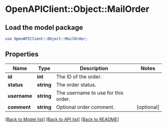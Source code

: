 # OpenAPIClient::Object::MailOrder

## Load the model package
```perl
use OpenAPIClient::Object::MailOrder;
```

## Properties
Name | Type | Description | Notes
------------ | ------------- | ------------- | -------------
**id** | **int** | The ID of the order. | 
**status** | **string** | The order status. | 
**username** | **string** | The username to use for this order. | 
**comment** | **string** | Optional order comment. | [optional] 

[[Back to Model list]](../README.md#documentation-for-models) [[Back to API list]](../README.md#documentation-for-api-endpoints) [[Back to README]](../README.md)


